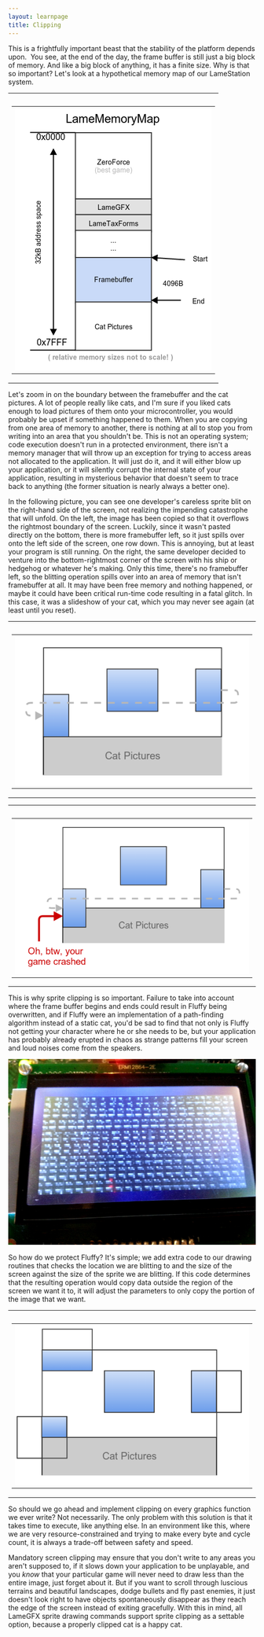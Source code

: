 ```yaml
---
layout: learnpage
title: Clipping
--- 
```


This is a frightfully important beast that the stability of the platform
depends upon.  You see, at the end of the day, the frame buffer is still
just a big block of memory. And like a big block of anything, it has a
finite size. Why is that so important? Let's look at a hypothetical
memory map of our LameStation system.

<table>
<col width="100%" />
<tbody>
<tr class="odd">
<td align="left"><table>
<caption> </caption>
<tbody>
<tr class="odd">
<td align="left"><img src="attachments/9011473/9175169.png" /></td>
</tr>
</tbody>
</table></td>
</tr>
</tbody>
</table>

Let's zoom in on the boundary between the framebuffer and the cat
pictures. A lot of people really like cats, and I'm sure if you liked
cats enough to load pictures of them onto your microcontroller, you
would probably be upset if something happened to them. When you are
copying from one area of memory to another, there is nothing at all to
stop you from writing into an area that you shouldn't be. This is not an
operating system; code execution doesn't run in a protected environment,
there isn't a memory manager that will throw up an exception for trying
to access areas not allocated to the application. It will just do it,
and it will either blow up your application, or it will silently corrupt
the internal state of your application, resulting in mysterious behavior
that doesn't seem to trace back to anything (the former situation is
nearly always a better one).

In the following picture, you can see one developer's careless sprite
blit on the right-hand side of the screen, not realizing the impending
catastrophe that will unfold. On the left, the image has been copied so
that it overflows the rightmost boundary of the screen. Luckily, since
it wasn't pasted directly on the bottom, there is more framebuffer left,
so it just spills over onto the left side of the screen, one row down.
This is annoying, but at least your program is still running. On the
right, the same developer decided to venture into the bottom-rightmost
corner of the screen with his ship or hedgehog or whatever he's making.
Only this time, there's no framebuffer left, so the blitting operation
spills over into an area of memory that isn't framebuffer at all. It may
have been free memory and nothing happened, or maybe it could have been
critical run-time code resulting in a fatal glitch. In this case, it was
a slideshow of your cat, which you may never see again (at least until
you reset).

<table>
<col width="100%" />
<tbody>
<tr class="odd">
<td align="left"><table>
<caption> </caption>
<tbody>
<tr class="odd">
<td align="left"><img src="attachments/9011473/9175177.png" /></td>
</tr>
</tbody>
</table></td>
</tr>
</tbody>
</table>

<table>
<col width="100%" />
<tbody>
<tr class="odd">
<td align="left"><table>
<caption> </caption>
<tbody>
<tr class="odd">
<td align="left"><img src="attachments/9011473/10977303.png" /></td>
</tr>
</tbody>
</table></td>
</tr>
</tbody>
</table>

This is why sprite clipping is so important. Failure to take into
account where the frame buffer begins and ends could result in Fluffy
being overwritten, and if Fluffy were an implementation of a
path-finding algorithm instead of a static cat, you'd be sad to find
that not only is Fluffy not getting your character where he or she needs
to be, but your application has probably already erupted in chaos as
strange patterns fill your screen and loud noises come from the
speakers.

![](attachments/9011473/9175190.jpg)

So how do we protect Fluffy? It's simple; we add extra code to our
drawing routines that checks the location we are blitting to and the
size of the screen against the size of the sprite we are blitting. If
this code determines that the resulting operation would copy data
outside the region of the screen we want it to, it will adjust the
parameters to only copy the portion of the image that we want.

<table>
<col width="100%" />
<tbody>
<tr class="odd">
<td align="left"><table>
<caption> </caption>
<tbody>
<tr class="odd">
<td align="left"><img src="attachments/9011473/9175185.png" /></td>
</tr>
</tbody>
</table></td>
</tr>
</tbody>
</table>

So should we go ahead and implement clipping on every graphics function
we ever write? Not necessarily. The only problem with this solution is
that it takes time to execute, like anything else. In an environment
like this, where we are very resource-constrained and trying to make
every byte and cycle count, it is always a trade-off between safety and
speed.

Mandatory screen clipping may ensure that you don't write to any areas
you aren't supposed to, if it slows down your application to be
unplayable, and you *know* that your particular game will never need to
draw less than the entire image, just forget about it. But if you want
to scroll through luscious terrains and beautiful landscapes, dodge
bullets and fly past enemies, it just doesn't look right to have objects
spontaneously disappear as they reach the edge of the screen instead of
exiting gracefully. With this in mind, all LameGFX sprite drawing
commands support sprite clipping as a settable option, because
a properly clipped cat is a happy cat.
